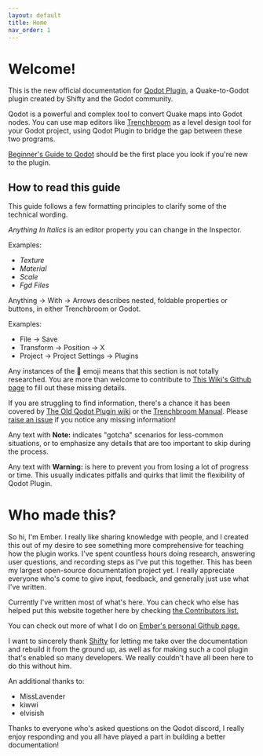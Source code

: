```yaml
---
layout: default
title: Home
nav_order: 1
---
```


# Welcome!

This is the new official documentation for [Qodot Plugin](https://github.com/QodotPlugin/qodot-plugin), a Quake-to-Godot plugin created by Shifty and the Godot community.

Qodot is a powerful and complex tool to convert Quake maps into Godot nodes. You can use map editors like [Trenchbroom](https://trenchbroom.github.io/) as a level design tool for your Godot project, using Qodot Plugin to bridge the gap between these two programs.

[Beginner's Guide to Qodot](/pages/beginner's-guide-to-qodot.html) should be the first place you look if you're new to the plugin.

## How to read this guide

This guide follows a few formatting principles to clarify some of the technical wording.

_Anything In Italics_ is an editor property you can change in the Inspector.

Examples:
-   _Texture_
-   _Material_
-   _Scale_
-   _Fgd Files_

Anything → With → Arrows describes nested, foldable properties or buttons, in either Trenchbroom or Godot.

Examples:
-   File → Save
-   Transform → Position → X
-   Project → Project Settings → Plugins

Any instances of the 🚧 emoji means that this section is not totally researched. You are more than welcome to contribute to [This Wiki's Github page](https://github.com/QodotPlugin/qodotplugin.github.io) to fill out these missing details.

If you are struggling to find information, there's a chance it has been covered by [The Old Qodot Plugin wiki](https://github.com/QodotPlugin/qodot-plugin/wiki) or the [Trenchbroom Manual](https://trenchbroom.github.io/manual/latest/). Please [raise an issue](https://github.com/QodotPlugin/qodotplugin.github.io/issues/new) if you notice any missing information!

Any text with **Note:** indicates "gotcha" scenarios for less-common situations, or to emphasize any details that are too important to skip during the process.

Any text with **Warning:** is here to prevent you from losing a lot of progress or time. This usually indicates pitfalls and quirks that limit the flexibility of Qodot Plugin.

# Who made this?

So hi, I'm Ember. I really like sharing knowledge with people, and I created this out of my desire to see something more comprehensive for teaching how the plugin works. I've spent countless hours doing research, answering user questions, and recording steps as I've put this together. This has been my largest open-source documentation project yet. I really appreciate everyone who's come to give input, feedback, and generally just use what I've written.

Currently I've written most of what's here. You can check who else has helped put this website together here by checking [the Contributors list.](https://github.com/DeerTears/deertears.github.io/graphs/contributors)

You can check out more of what I do on [Ember's personal Github page.](https://github.com/deertears)

I want to sincerely thank [Shifty](https://github.com/shfty/) for letting me take over the documentation and rebuild it from the ground up, as well as for making such a cool plugin that's enabled so many developers. We really couldn't have all been here to do this without him.

An additional thanks to:
- MissLavender
- kiwwi
- elvisish

Thanks to everyone who's asked questions on the Qodot discord, I really enjoy responding and you all have played a part in building a better documentation!